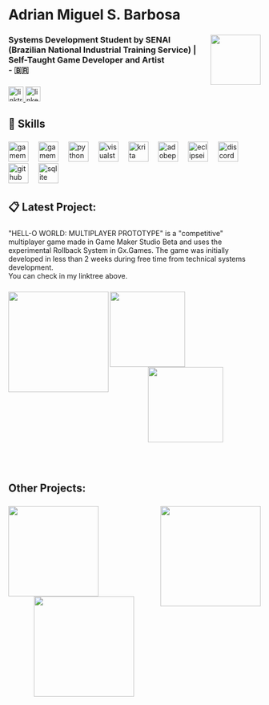 <h1 align="left">Adrian Miguel S. Barbosa</h1>

###

<img align="right" height="100" src="https://i.postimg.cc/3xM0zFDj/Sharpgear-Group-Logo.png"  />

###

<h3 align="left">Systems Development Student by SENAI (Brazilian National Industrial Training Service) |  <br>Self-Taught Game Developer and Artist<br> - 🇧🇷</h3>

###

<div align="left">
  <a href="https://linktr.ee/4driN" target="_blank">
    <img src="https://img.shields.io/static/v1?message=Linktree&logo=linktree&label=&color=1de9b6&logoColor=white&labelColor=&style=for-the-badge" height="30" alt="linktree logo"  />
  </a>
  <a href="https://www.linkedin.com/in/adrian-m-barbosa-b84b06271/" target="_blank">
    <img src="https://img.shields.io/static/v1?message=LinkedIn&logo=linkedin&label=&color=0077B5&logoColor=white&labelColor=&style=for-the-badge" height="30" alt="linkedin logo"  />
  </a>
</div>

###

<h2 align="left">🦾 Skills</h2>

###

<div align="left">
  <img src="https://i.postimg.cc/rmB6Ldy0/gmlogo.png" height="40" alt="gamemakerstudio logo"  />
  <img width="12" />
  <img src="https://i.postimg.cc/Xqf025G8/gmbetalogo.png" height="40" alt="gamemakerstudiobeta logo"  />
  <img width="12" />
  <img src="https://cdn.jsdelivr.net/gh/devicons/devicon/icons/python/python-original.svg" height="40" alt="python logo"  />
  <img width="12" />
  <img src="https://cdn.jsdelivr.net/gh/devicons/devicon/icons/visualstudio/visualstudio-plain.svg" height="40" alt="visualstudio logo"  />
  <img width="12" />
  <img src="https://i.postimg.cc/v8fM8JqV/kritaicon.png" height="40" alt="krita logo"  />
  <img width="12" />
  <img src="https://skillicons.dev/icons?i=ps" height="40" alt="adobephotoshop logo"  />
  <img width="12" />
  <img src="https://cdn.simpleicons.org/eclipseide/2C2255" height="40" alt="eclipseide logo"  />
  <img width="12" />
  <img src="https://cdn.simpleicons.org/discord/5865F2" height="40" alt="discord logo"  />
  <img width="12" />
  <img src="https://skillicons.dev/icons?i=github" height="40" alt="github logo"  />
  <img width="12" />
  <img src="https://skillicons.dev/icons?i=sqlite" height="40" alt="sqlite logo"  />
</div>

<h2 align="left">📋 Latest Project:</h2>

###

<p align="left">"HELL-O WORLD: MULTIPLAYER PROTOTYPE" is a "competitive" multiplayer game made in Game Maker Studio Beta and uses the experimental Rollback System in Gx.Games. The game was initially developed in less than 2 weeks during free time from technical systems development.<br>You can check in my linktree above.</p>

###

<img align="left" height="200" src="https://i.postimg.cc/yNRqWbCk/HELL-O-WORLD-ICON.png"  />

###

<img align="left" height="150" src="https://i.postimg.cc/mkrjPf3G/image.png"  />

###

<div align="center">
  <img height="150" src="https://i.postimg.cc/zXnRZPYz/H0W-imgs.gif"  />
</div>

###

<br clear="both">

<h1 align="left"></h1>

###

<h2 align="left">Other Projects:</h2>

###

<img align="left" height="180" src="https://i.postimg.cc/3xM0zFDj/Sharpgear-Group-Logo.png"  />

###

<img align="right" height="200" src="https://i.postimg.cc/j56G4n5T/dt.webp"  />

###

<div align="center">
  <img height="200" src="https://i.postimg.cc/vBRszdtr/snl-png.png"  />
</div>

###
